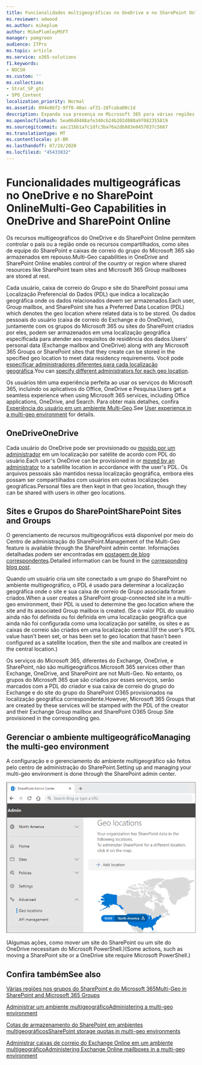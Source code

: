 ```yaml
---
title: Funcionalidades multigeográficas no OneDrive e no SharePoint Online
ms.reviewer: adwood
ms.author: mikeplum
author: MikePlumleyMSFT
manager: pamgreen
audience: ITPro
ms.topic: article
ms.service: o365-solutions
f1.keywords:
- NOCSH
ms.custom: ''
ms.collection:
- Strat_SP_gtc
- SPO_Content
localization_priority: Normal
ms.assetid: 094e86f2-9ff0-40ac-af31-28fcaba00c1d
description: Expanda sua presença no Microsoft 365 para várias regiões geográficas com recursos multigeográficos no OneDrive Online.
ms.openlocfilehash: 5ea06d0488afe340cb24b202d880a9f082355819
ms.sourcegitcommit: aac21bb1a7c1dfc3ba76a2db883e0457037c5667
ms.translationtype: MT
ms.contentlocale: pt-BR
ms.lasthandoff: 07/28/2020
ms.locfileid: "45433832"
---
```

# <a name="multi-geo-capabilities-in-onedrive-and-sharepoint-online"></a><span data-ttu-id="56750-103">Funcionalidades multigeográficas no OneDrive e no SharePoint Online</span><span class="sxs-lookup"><span data-stu-id="56750-103">Multi-Geo Capabilities in OneDrive and SharePoint Online</span></span>

<span data-ttu-id="56750-104">Os recursos multigeográficos do OneDrive e do SharePoint Online permitem controlar o país ou a região onde os recursos compartilhados, como sites de equipe do SharePoint e caixas de correio do grupo do Microsoft 365 são armazenados em repouso.</span><span class="sxs-lookup"><span data-stu-id="56750-104">Multi-Geo capabilities in OneDrive and SharePoint Online enables control of the country or region where shared resources like SharePoint team sites and Microsoft 365 Group mailboxes are stored at rest.</span></span>

<span data-ttu-id="56750-105">Cada usuário, caixa de correio do Grupo e site do SharePoint possui uma Localização Preferencial do Dados (PDL) que indica a localização geográfica onde os dados relacionados devem ser armazenados.</span><span class="sxs-lookup"><span data-stu-id="56750-105">Each user, Group mailbox, and SharePoint site has a Preferred Data Location (PDL) which denotes the geo location where related data is to be stored.</span></span> <span data-ttu-id="56750-106">Os dados pessoais do usuário (caixa de correio do Exchange e do OneDrive), juntamente com os grupos do Microsoft 365 ou sites do SharePoint criados por eles, podem ser armazenados em uma localização geográfica especificada para atender aos requisitos de residência dos dados.</span><span class="sxs-lookup"><span data-stu-id="56750-106">Users' personal data (Exchange mailbox and OneDrive) along with any Microsoft 365 Groups or SharePoint sites that they create can be stored in the specified geo location to meet data residency requirements.</span></span> <span data-ttu-id="56750-107">Você pode [especificar administradores diferentes para cada localização geográfica](add-a-sharepoint-geo-admin.md).</span><span class="sxs-lookup"><span data-stu-id="56750-107">You can [specify different administrators for each geo location](add-a-sharepoint-geo-admin.md).</span></span>

<span data-ttu-id="56750-108">Os usuários têm uma experiência perfeita ao usar os serviços do Microsoft 365, incluindo os aplicativos do Office, OneDrive e Pesquisa.</span><span class="sxs-lookup"><span data-stu-id="56750-108">Users get a seamless experience when using Microsoft 365 services, including Office applications, OneDrive, and Search.</span></span> <span data-ttu-id="56750-109">Para obter mais detalhes, confira [Experiência do usuário em um ambiente Multi-Geo](multi-geo-user-experience.md).</span><span class="sxs-lookup"><span data-stu-id="56750-109">See [User experience in a multi-geo environment](multi-geo-user-experience.md) for details.</span></span>

## <a name="onedrive"></a><span data-ttu-id="56750-110">OneDrive</span><span class="sxs-lookup"><span data-stu-id="56750-110">OneDrive</span></span>

<span data-ttu-id="56750-111">Cada usuário do OneDrive pode ser provisionado ou [movido por um administrador](move-onedrive-between-geo-locations.md) em um localização por satélite de acordo com PDL do usuário.</span><span class="sxs-lookup"><span data-stu-id="56750-111">Each user's OneDrive can be provisioned in or [moved by an administrator](move-onedrive-between-geo-locations.md) to a satellite location in accordance with the user's PDL.</span></span> <span data-ttu-id="56750-112">Os arquivos pessoais são mantidos nessa localização geográfica, embora eles possam ser compartilhados com usuários em outras localizações geográficas.</span><span class="sxs-lookup"><span data-stu-id="56750-112">Personal files are then kept in that geo location, though they can be shared with users in other geo locations.</span></span>

## <a name="sharepoint-sites-and-groups"></a><span data-ttu-id="56750-113">Sites e Grupos do SharePoint</span><span class="sxs-lookup"><span data-stu-id="56750-113">SharePoint Sites and Groups</span></span>

<span data-ttu-id="56750-114">O gerenciamento de recursos multigeográficos está disponível por meio do Centro de administração do SharePoint.</span><span class="sxs-lookup"><span data-stu-id="56750-114">Management of the Multi-Geo feature is available through the SharePoint admin center.</span></span> <span data-ttu-id="56750-115">Informações detalhadas podem ser encontradas em [postagem de blog correspondentes](https://techcommunity.microsoft.com/t5/Office-365-Blog/Now-available-Multi-Geo-in-SharePoint-and-Office-365-Groups/ba-p/263302).</span><span class="sxs-lookup"><span data-stu-id="56750-115">Detailed information can be found in the [corresponding blog post](https://techcommunity.microsoft.com/t5/Office-365-Blog/Now-available-Multi-Geo-in-SharePoint-and-Office-365-Groups/ba-p/263302).</span></span>

<span data-ttu-id="56750-116">Quando um usuário cria um site conectado a um grupo do SharePoint no ambiente multigeográfico, o PDL é usado para determinar a localização geográfica onde o site e sua caixa de correio de Grupo associada foram criados.</span><span class="sxs-lookup"><span data-stu-id="56750-116">When a user creates a SharePoint group-connected site in a multi-geo environment, their PDL is used to determine the geo location where the site and its associated Group mailbox is created.</span></span> <span data-ttu-id="56750-117">(Se o valor PDL do usuário ainda não foi definida ou foi definida em uma localização geográfica que ainda não foi configurada como uma localização por satélite, os sites e as caixas de correio são criados em uma localização central.)</span><span class="sxs-lookup"><span data-stu-id="56750-117">(If the user's PDL value hasn't been set, or has been set to geo location that hasn't been configured as a satellite location, then the site and mailbox are created in the central location.)</span></span>

<span data-ttu-id="56750-118">Os serviços do Microsoft 365, diferentes do Exchange, OneDrive, e SharePoint, não são multigeográficos.</span><span class="sxs-lookup"><span data-stu-id="56750-118">Microsoft 365 services other than Exchange, OneDrive, and SharePoint are not Multi-Geo.</span></span> <span data-ttu-id="56750-119">No entanto, os grupos do Microsoft 365 que são criados por esses serviços, serão marcados com a PDL do criador e sua caixa de correio do grupo do Exchange e do site do grupo do SharePoint O365 provisionados na localização geográfica correspondente.</span><span class="sxs-lookup"><span data-stu-id="56750-119">However, Microsoft 365 Groups that are created by these services will be stamped with the PDL of the creator and their Exchange Group mailbox and SharePoint O365 Group Site provisioned in the corresponding geo.</span></span> 

## <a name="managing-the-multi-geo-environment"></a><span data-ttu-id="56750-120">Gerenciar o ambiente multigeográfico</span><span class="sxs-lookup"><span data-stu-id="56750-120">Managing the multi-geo environment</span></span>

<span data-ttu-id="56750-121">A configuração e o gerenciamento do ambiente multigeográfico são feitos pelo centro de administração do SharePoint.</span><span class="sxs-lookup"><span data-stu-id="56750-121">Setting up and managing your multi-geo environment is done through the SharePoint admin center.</span></span> 

![Captura de tela da página de localizações geográficas do centro de administração SharePoint](media/sharepoint-multi-geo-admin-center.png)

<span data-ttu-id="56750-123">(Algumas ações, como mover um site do SharePoint ou um site do OneDrive necessitam do Microsoft PowerShell.)</span><span class="sxs-lookup"><span data-stu-id="56750-123">(Some actions, such as moving a SharePoint site or a OneDrive site require Microsoft PowerShell.)</span></span>

## <a name="see-also"></a><span data-ttu-id="56750-124">Confira também</span><span class="sxs-lookup"><span data-stu-id="56750-124">See also</span></span>

[<span data-ttu-id="56750-125">Várias regiões nos grupos do SharePoint e do Microsoft 365</span><span class="sxs-lookup"><span data-stu-id="56750-125">Multi-Geo in SharePoint and Microsoft 365 Groups</span></span>](https://techcommunity.microsoft.com/t5/Office-365-Blog/Now-available-Multi-Geo-in-SharePoint-and-Office-365-Groups/ba-p/263302)

[<span data-ttu-id="56750-126">Administrar um ambiente multigeográfico</span><span class="sxs-lookup"><span data-stu-id="56750-126">Administering a multi-geo environment</span></span>](administering-a-multi-geo-environment.md)

[<span data-ttu-id="56750-127">Cotas de armazenamento do SharePoint em ambientes multigeográficos</span><span class="sxs-lookup"><span data-stu-id="56750-127">SharePoint storage quotas in multi-geo environments</span></span>](sharepoint-multi-geo-storage-quota.md)

[<span data-ttu-id="56750-128">Administrar caixas de correio do Exchange Online em um ambiente multigeográfico</span><span class="sxs-lookup"><span data-stu-id="56750-128">Administering Exchange Online mailboxes in a multi-geo environment</span></span>](administering-exchange-online-multi-geo.md)
